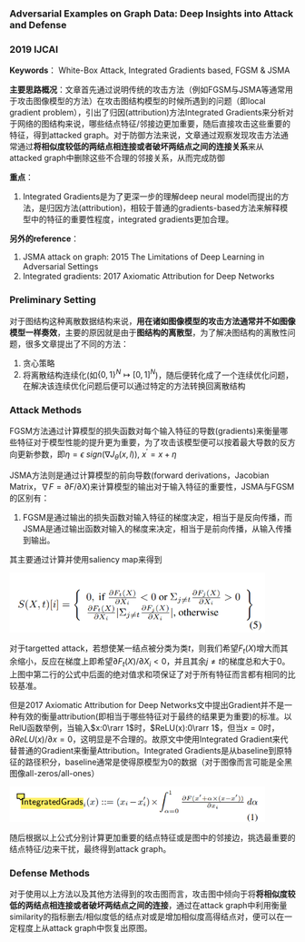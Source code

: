 ### Adversarial Examples on Graph Data: Deep Insights into Attack and Defense
### 2019 IJCAI

**Keywords**： White-Box Attack, Integrated Gradients based, FGSM & JSMA

**主要思路概况**：文章首先通过说明传统的攻击方法（例如FGSM与JSMA等通常用于攻击图像模型的方法）在攻击图结构模型的时候所遇到的问题（即local gradient problem），引出了归因(attribution)方法Integrated Gradients来分析对于网络的图结构来说，哪些结点特征/邻接边更加重要，随后直接攻击这些重要的特征，得到attacked graph。对于防御方法来说，文章通过观察发现攻击方法通常通过**将相似度较低的两结点相连接或者破坏两结点之间的连接关系**来从attacked graph中删除这些不合理的邻接关系，从而完成防御

**重点**：
1. Integrated Gradients是为了更深一步的理解deep neural model而提出的方法，是归因方法(attribution)，相较于普通的gradients-based方法来解释模型中的特征的重要性程度，integrated gradients更加合理。

**另外的reference**：
1. JSMA attack on graph: 2015 The Limitations of Deep Learning in Adversarial Settings
2. Integrated gradients: 2017 Axiomatic Attribution for Deep Networks

### Preliminary Setting

对于图结构这种离散数据结构来说，**用在诸如图像模型的攻击方法通常并不如图像模型一样奏效**，主要的原因就是由于**图结构的离散型**，为了解决图结构的离散性问题，很多文章提出了不同的方法：
1. 贪心策略 
2. 将离散结构连续化(如$\{0,1\}^N\mapsto [0,1]^N$)，随后便转化成了一个连续优化问题，在解决该连续优化问题后便可以通过特定的方法转换回离散结构

### Attack Methods

FGSM方法通过计算模型的损失函数对每个输入特征的导数(gradients)来衡量哪些特征对于模型性能的提升更为重要，为了攻击该模型便可以按着最大导数的反方向更新参数，即$\eta=\epsilon \ sign(\nabla J_\theta(x,l)),\ x^{'}=x+\eta$

JSMA方法则是通过计算模型的前向导数(forward derivations，Jacobian Matrix，$\nabla F=\partial F/\partial X$)来计算模型的输出对于输入特征的重要性，JSMA与FGSM的区别有：
1. FGSM是通过输出的损失函数对输入特征的梯度决定，相当于是反向传播，而JSMA是通过输出函数对输入的梯度来决定，相当于是前向传播，从输入传播到输出。
   
其主要通过计算并使用saliency map来得到

<img src=".\pics\pic1_2019_IGattack.png" width="450"/>

对于targetted attack，若想使某一结点被分类为类$t$，则我们希望$F_t(X)$增大而其余缩小，反应在梯度上即希望$\partial F_t(X)/\partial X_i<0$，并且其余$j\neq t$的梯度总和大于0。上图中第二行的公式中后面的绝对值求和项保证了对于所有特征而言都有相同的比较基准。

但是2017 Axiomatic Attribution for Deep Networks文中提出Gradient并不是一种有效的衡量attribution(即相当于哪些特征对于最终的结果更为重要)的标准。以RelU函数举例，当输入$x:0\rarr 1$时，$ReLU(x):0\rarr 1$，但当$x=0$时，$\partial ReLU(x)/\partial x=0$，这明显是不合理的。故原文中使用Integrated Gradient来代替普通的Gradient来衡量Attribution。Integrated Gradients是从baseline到原特征的路径积分，baseline通常是使得原模型为0的数据（对于图像而言可能是全黑图像all-zeros/all-ones）

<img src=".\pics\pic2_2019_IGattack.png" width="450"/>

随后根据以上公式分别计算更加重要的结点特征或是图中的邻接边，挑选最重要的结点特征/边来干扰，最终得到attack graph。

### Defense Methods

对于使用以上方法以及其他方法得到的攻击图而言，攻击图中倾向于将**将相似度较低的两结点相连接或者破坏两结点之间的连接**，通过在attack graph中利用衡量similarity的指标删去/相似度低的结点对或是增加相似度高得结点对，便可以在一定程度上从attack graph中恢复出原图。